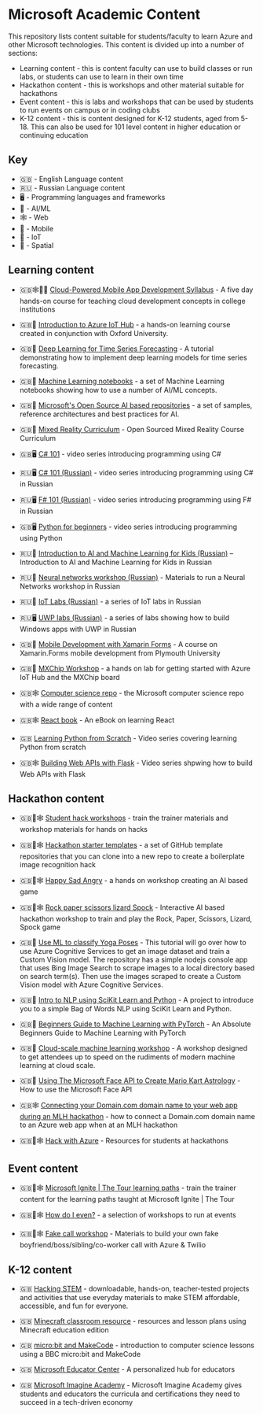 # Microsoft Academic Content

This repository lists content suitable for students/faculty to learn Azure and other Microsoft technologies. This content is divided up into a number of sections:

* Learning content - this is content faculty can use to build classes or run labs, or students can use to learn in their own time
* Hackathon content - this is workshops and other material suitable for hackathons
* Event content - this is labs and workshops that can be used by students to run events on campus or in coding clubs
* K-12 content - this is content designed for K-12 students, aged from 5-18. This can also be used for 101 level content in higher education or continuing education

## Key

* 🇬🇧 - English Language content
* 🇷🇺 - Russian Language content
* 🖥 - Programming languages and frameworks
* 🧠 - AI/ML
* 🕸 - Web
* 📱 - Mobile
* 🤖 - IoT
* 🥽 - Spatial

## Learning content

* 🇬🇧🕸📱🤖 [Cloud-Powered Mobile App Development Syllabus](https://github.com/toolboc/Cloud-Powered-Mobile-App-Development-Curriculum) - A five day hands-on course for teaching cloud development concepts in college institutions

* 🇬🇧🤖 [Introduction to Azure IoT Hub](https://docs.microsoft.com/en-us/learn/modules/introduction-to-iot-hub/?WT.mc_id=educationcontent-general-jabenn) - a hands-on learning course created in conjunction with Oxford University.

* 🇬🇧🧠 [Deep Learning for Time Series Forecasting](https://github.com/Azure/DeepLearningForTimeSeriesForecasting) - A tutorial demonstrating how to implement deep learning models for time series forecasting.

* 🇬🇧🧠 [Machine Learning notebooks](https://github.com/Azure/MachineLearningNotebooks/tree/master/how-to-use-azureml/automated-machine-learning) - a set of Machine Learning notebooks showing how to use a number of AI/ML concepts.

* 🇬🇧🧠 [Microsoft's Open Source AI based repositories](https://github.com/microsoft/ai) - a set of samples, reference architectures and best practices for AI.

* 🇬🇧🥽 [Mixed Reality Curriculum](https://github.com/Yonet/AzureMixedRealityDocs) - Open Sourced Mixed Reality Course Curriculum

* 🇬🇧🖥 [C# 101](https://channel9.msdn.com/Series/CSharp-101/?WT.mc_id=educationcontent-general-jabenn) - video series introducing programming using C#

* 🇷🇺🖥 [C# 101 (Russian)](https://www.youtube.com/playlist?list=PL6XUtJhtlpPM3mTfgYBY5Zql4b4szL4KP) - video series introducing programming using C# in Russian

* 🇷🇺🖥 [F# 101 (Russian)](https://channel9.msdn.com/Series/Exciting-introduction-to-functional-programming-in-F-rus) - video series introducing programming using F# in Russian

* 🇬🇧🖥 [Python for beginners](https://channel9.msdn.com/Series/Intro-to-Python-Development) - video series introducing programming using Python

* 🇷🇺🧠 [Introduction to AI and Machine Learning for Kids (Russian)](https://www.youtube.com/playlist?list=PL6XUtJhtlpPOJu1OTwZ4I7xmnoyqQ_BFR) – Introduction to AI and Machine Learning for Kids in Russian

* 🇷🇺🧠 [Neural networks workshop (Russian)](https://github.com/shwars/NeuroWorkshop) - Materials to run a Neural Networks workshop in Russian

* 🇷🇺🤖 [IoT Labs (Russian)](https://github.com/evangelism/IoTSchool) - a series of IoT labs in Russian

* 🇷🇺🖥 [UWP labs (Russian)](https://github.com/evangelism/Win10UWPCourse) - a series of labs showing how to build Windows apps with UWP in Russian

* 🇬🇧📱 [Mobile Development with Xamarin Forms](https://github.com/UniversityOfPlymouthComputing/MobileDev-XamarinForms) - A course on Xamarin.Forms mobile development from Plymouth University

* 🇬🇧🤖 [MXChip Workshop](https://github.com/jimbobbennett/MXChip-Workshop) - a hands on lab for getting started with Azure IoT Hub and the MXChip board

* 🇬🇧🕸 [Computer science repo](https://github.com/microsoft/computerscience) - the Microsoft computer science repo with a wide range of content

* 🇬🇧🕸 [React book](https://softchris.github.io/books/react/) - An eBook on learning React

* 🇬🇧 [Learning Python from Scratch](https://www.youtube.com/watch?v=q6bZcsOhwKk&list=PLG8WGLcszzgWec9s06fMn760bZ7LGV3ya) - Video series covering learning Python from scratch

* 🇬🇧🕸 [Building Web APIs with Flask](https://www.youtube.com/watch?v=WdY7tZY2jcs&list=PLG8WGLcszzgUATIteQTzPBPYJbiBbaymY) - Video series shpwing how to build Web APIs with Flask

## Hackathon content

* 🇬🇧🧠🕸 [Student hack workshops](https://github.com/microsoft/computerscience/tree/master/Events%20and%20Hacks/Student%20Hacks) - train the trainer materials and workshop materials for hands on hacks

* 🇬🇧🧠🕸 [Hackathon starter templates](https://gist.github.com/jimbobbennett/5fba488e0722f089b306f83695b2e365) - a set of GitHub template repositories that you can clone into a new repo to create a boilerplate image recognition hack

* 🇬🇧🧠🕸 [Happy Sad Angry](https://github.com/jimbobbennett/HappySadAngryWorkshop) - a hands on workshop creating an AI based game

* 🇬🇧🧠🕸 [Rock paper scissors lizard Spock](https://gist.github.com/berndverst/adfabadabd7838a39dca124931350786) - Interactive AI based hackathon workshop to train and play the Rock, Paper, Scissors, Lizard, Spock game

* 🇬🇧🧠 [Use ML to classify Yoga Poses](https://github.com/cassieview/Use-ML-To-Classify-Yoga-Poses) - This tutorial will go over how to use Azure Cognitive Services to get an image dataset and train a Custom Vision model. The repository has a simple nodejs console app that uses Bing Image Search to scrape images to a local directory based on search term(s). Then use the images scraped to create a Custom Vision model with Azure Cognitive Services.

* 🇬🇧🧠 [Intro to NLP using SciKit Learn and Python](https://github.com/cassieview/intro-nlp-wine-reviews) - A project to introduce you to a simple Bag of Words NLP using SciKit Learn and Python.

* 🇬🇧🧠 [Beginners Guide to Machine Learning with PyTorch](https://github.com/sethjuarez/pytorchintro) - An Absolute Beginners Guide to Machine Learning with PyTorch

* 🇬🇧🧠 [Cloud-scale machine learning workshop](https://github.com/cloudscaleml) - A workshop designed to get attendees up to speed on the rudiments of modern machine learning at cloud scale.

* 🇬🇧🧠 [Using The Microsoft Face API to Create Mario Kart Astrology](https://dev.to/azure/using-the-microsoft-face-api-to-create-mario-kart-astrology-3hap) - How to use the Microsoft Face API

* 🇬🇧🕸 [Connecting your Domain.com domain name to your web app during an MLH hackathon](https://dev.to/azure/connecting-your-domain-com-domain-name-to-your-web-app-during-an-mlh-hackathon-287o) - how to connect a Domain.com domain name to an Azure web app when at an MLH hackathon

* 🇬🇧🧠🕸 [Hack with Azure](https://github.com/microsoft/hackwithazure) - Resources for students at hackathons

## Event content

* 🇬🇧🧠🕸 [Microsoft Ignite | The Tour learning paths](https://github.com/microsoft/ignite-learning-paths-training) - train the trainer content for the learning paths taught at Microsoft Ignite | The Tour

* 🇬🇧🧠🕸 [How do I even?](https://www.howdoieven.dev) - a selection of workshops to run at events

* 🇬🇧🧠🕸 [Fake call workshop](https://github.com/ChloeCodesThings/FakeCallWorkshop) - Materials to build your own fake boyfriend/boss/sibling/co-worker call with Azure & Twilio

## K-12 content

* 🇬🇧 [Hacking STEM](https://www.microsoft.com/en-us/education/education-workshop/activity-library.aspx?WT.mc_id=educationcontent-general-jabenn) - downloadable, hands-on, teacher-tested projects and activities that use everyday materials to make STEM affordable, accessible, and fun for everyone.

* 🇬🇧 [Minecraft classroom resource](https://education.minecraft.net/class-resources/lessons/) - resources and lesson plans using Minecraft education edition

* 🇬🇧 [micro:bit and MakeCode](https://makecode.microbit.org/lessons/) - introduction to computer science lessons using a BBC micro:bit and MakeCode

* 🇬🇧 [Microsoft Educator Center](https://education.microsoft.com/en-us) - A personalized hub for educators

* 🇬🇧 [Microsoft Imagine Academy](https://www.microsoft.com/en-us/education/imagine-academy/default.aspx) - Microsoft Imagine Academy gives students and educators the curricula and certifications they need to succeed in a tech-driven economy
